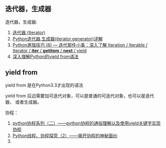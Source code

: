 ## 迭代器，生成器







迭代器，生成器:
1. [迭代器 (Iterator)](https://wiki.jikexueyuan.com/project/explore-python/Advanced-Features/iterator.html)
2. [Python迭代器,生成器(iterator,generator)详解](https://www.cnblogs.com/leohahah/p/10189281.html)
3. [Python進階技巧 (6) — 迭代那件小事：深入了解 Iteration / Iterable / Iterator / __iter__ / __getitem__ / __next__ / yield](https://medium.com/citycoddee/python%E9%80%B2%E9%9A%8E%E6%8A%80%E5%B7%A7-6-%E8%BF%AD%E4%BB%A3%E9%82%A3%E4%BB%B6%E5%B0%8F%E4%BA%8B-%E6%B7%B1%E5%85%A5%E4%BA%86%E8%A7%A3-iteration-iterable-iterator-iter-getitem-next-fac5b4542cf4)
4. [深入理解Python的yield from语法](https://juejin.cn/post/6844903632534503437)


## yield from
yield from 是在Python3.3才出现的语法

yield from 后边需要加可迭代对象，可以是普通的可迭代对象，也可以是迭代器，
或者生成器。

协程：

1. [python协程系列（二）——python协程的通俗理解以及使用yield关键字实现协程](https://blog.csdn.net/qq_27825451/article/details/85234610)
2. [Python线程、协程探究（2）——揭开协程的神秘面纱](https://zhuanlan.zhihu.com/p/96048314)
3. 